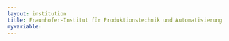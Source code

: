 ```yaml
---
layout: institution
title: Fraunhofer-Institut für Produktionstechnik und Automatisierung
myvariable: 
---
```


